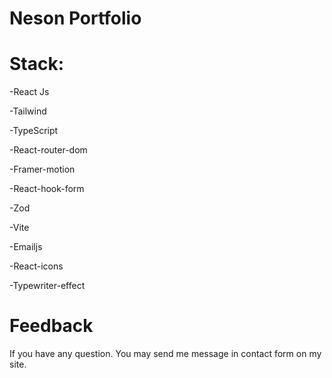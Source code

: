 # Neson Portfolio

<h1>Stack:</h1>

<p><a href="https://simpleicons.org/icons/dotenv.svg"></a>-React Js</p>
<p>-Tailwind<p>
<p>-TypeScript</p>
<p>-React-router-dom</p>
<p>-Framer-motion</p>
<p>-React-hook-form</p>
<p>-Zod</p>
<p>-Vite</p>
<p>-Emailjs</p>
<p>-React-icons<p>
<p>-Typewriter-effect</p>

<h1>Feedback </h1>
<p>If you have any question. You may send me message in contact form on my site.</p>
